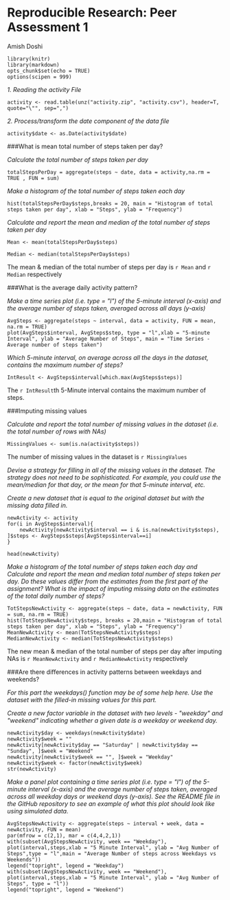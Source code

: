 Reproducible Research: Peer Assessment 1
==========================================

Amish Doshi



```{r,echo=FALSE}
library(knitr)
library(markdown)
opts_chunk$set(echo = TRUE)
options(scipen = 999)
```


*1. Reading the activity File*
```{r}
activity <- read.table(unz("activity.zip", "activity.csv"), header=T, quote="\"", sep=",")
```

*2. Process/transform the date component of the data file*
```{r}
activity$date <- as.Date(activity$date)
```

###What is mean total number of steps taken per day?

*Calculate the total number of steps taken per day*
```{r}
totalStepsPerDay = aggregate(steps ~ date, data = activity,na.rm = TRUE , FUN = sum)
```

*Make a histogram of the total number of steps taken each day*
```{r}
hist(totalStepsPerDay$steps,breaks = 20, main = "Histogram of total steps taken per day", xlab = "Steps", ylab = "Frequency")
```

*Calculate and report the mean and median of the total number of steps taken per day*
```{r,results=FALSE}
Mean <- mean(totalStepsPerDay$steps)
```

```{r,results=FALSE}
Median <- median(totalStepsPerDay$steps)
```

The mean & median of the total number of steps per day is `r Mean` and `r Median` respectively

###What is the average daily activity pattern?

*Make a time series plot (i.e. type = "l") of the 5-minute interval (x-axis) and the average number of steps taken, averaged across all days (y-axis)*
```{r}
AvgSteps <- aggregate(steps ~ interval, data = activity, FUN = mean, na.rm = TRUE)
plot(AvgSteps$interval, AvgSteps$step, type = "l",xlab = "5-minute Interval", ylab = "Average Number of Steps", main = "Time Series - Average number of steps taken")
```

*Which 5-minute interval, on average across all the days in the dataset, contains the maximum number of steps?*
```{r, results=FALSE}
IntResult <- AvgSteps$interval[which.max(AvgSteps$steps)]
```

The `r IntResult`th 5-Minute interval contains the maximum number of steps.


###Imputing missing values

*Calculate and report the total number of missing values in the dataset (i.e. the total number of rows with NAs)*
```{r, results= FALSE}
MissingValues <- sum(is.na(activity$steps))
```

The number of missing values in the dataset is `r MissingValues`


*Devise a strategy for filling in all of the missing values in the dataset. The strategy does not need to be sophisticated. For example, you could use the mean/median for that day, or the mean for that 5-minute interval, etc.*

*Create a new dataset that is equal to the original dataset but with the missing data filled in.*
```{r}
newActivity <- activity
for(i in AvgSteps$interval){
    newActivity[newActivity$interval == i & is.na(newActivity$steps), ]$steps <- AvgSteps$steps[AvgSteps$interval==i]
}

head(newActivity)
```

*Make a histogram of the total number of steps taken each day and Calculate and report the mean and median total number of steps taken per day. Do these values differ from the estimates from the first part of the assignment? What is the impact of imputing missing data on the estimates of the total daily number of steps?*

```{r}
TotStepsNewActivity <- aggregate(steps ~ date, data = newActivity, FUN = sum, na.rm = TRUE)
hist(TotStepsNewActivity$steps, breaks = 20,main = "Histogram of total steps taken per day", xlab = "Steps", ylab = "Frequency")
MeanNewActivity <- mean(TotStepsNewActivity$steps)
MedianNewActivity <- median(TotStepsNewActivity$steps)
```

The new mean & median of the total number of steps per day after imputing NAs is `r MeanNewActivity` and `r MedianNewActivity` respectively


###Are there differences in activity patterns between weekdays and weekends?

*For this part the weekdays() function may be of some help here. Use the dataset with the filled-in missing values for this part.*


*Create a new factor variable in the dataset with two levels - "weekday" and "weekend" indicating whether a given date is a weekday or weekend day.*

```{r}
newActivity$day <- weekdays(newActivity$date)
newActivity$week = ""
newActivity[newActivity$day == "Saturday" | newActivity$day == "Sunday", ]$week = "Weekend"
newActivity[newActivity$week == "", ]$week = "Weekday"
newActivity$week <- factor(newActivity$week)
str(newActivity)
```

*Make a panel plot containing a time series plot (i.e. type = "l") of the 5-minute interval (x-axis) and the average number of steps taken, averaged across all weekday days or weekend days (y-axis). See the README file in the GitHub repository to see an example of what this plot should look like using simulated data.*

```{r}
AvgStepsNewActivity <- aggregate(steps ~ interval + week, data = newActivity, FUN = mean)
par(mfrow = c(2,1), mar = c(4,4,2,1))
with(subset(AvgStepsNewActivity, week == "Weekday"), plot(interval,steps,xlab = "5 Minute Interval", ylab = "Avg Number of Steps",type = "l",main = "Average Number of steps across Weekdays vs Weekends"))
legend("topright", legend = "Weekday")
with(subset(AvgStepsNewActivity, week == "Weekend"), plot(interval,steps,xlab = "5 Minute Interval", ylab = "Avg Number of Steps", type = "l"))
legend("topright", legend = "Weekend")